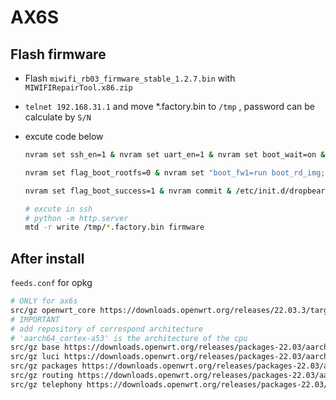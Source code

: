 # AX6S

## Flash firmware

- Flash `miwifi_rb03_firmware_stable_1.2.7.bin` with `MIWIFIRepairTool.x86.zip`
- `telnet 192.168.31.1` and move *.factory.bin to `/tmp` , password can be calculate by `S/N`
- excute code below

    ```bash
    nvram set ssh_en=1 & nvram set uart_en=1 & nvram set boot_wait=on & nvram set bootdelay=3 & nvram set flag_try_sys1_failed=0 & nvram set flag_try_sys2_failed=1

    nvram set flag_boot_rootfs=0 & nvram set "boot_fw1=run boot_rd_img;bootm"

    nvram set flag_boot_success=1 & nvram commit & /etc/init.d/dropbear enable & /etc/init.d/dropbear start

    # excute in ssh
    # python -m http.server
    mtd -r write /tmp/*.factory.bin firmware
    ```

## After install

`feeds.conf` for opkg

```bash
# ONLY for ax6s
src/gz openwrt_core https://downloads.openwrt.org/releases/22.03.3/targets/mediatek/mt7622/packages
# IMPORTANT
# add repository of correspond architecture
# 'aarch64_cortex-a53' is the architecture of the cpu
src/gz base https://downloads.openwrt.org/releases/packages-22.03/aarch64_cortex-a53/base
src/gz luci https://downloads.openwrt.org/releases/packages-22.03/aarch64_cortex-a53/luci
src/gz packages https://downloads.openwrt.org/releases/packages-22.03/aarch64_cortex-a53/packages
src/gz routing https://downloads.openwrt.org/releases/packages-22.03/aarch64_cortex-a53/routing
src/gz telephony https://downloads.openwrt.org/releases/packages-22.03/aarch64_cortex-a53/telephony
```
